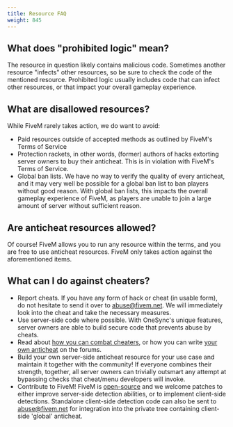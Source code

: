 ```yaml
---
title: Resource FAQ
weight: 845
---
```


What does "prohibited logic" mean?
----------------------------------

The resource in question likely contains malicious code. Sometimes another resource "infects" other resources, so be sure to check the code of the mentioned resource. Prohibited logic usually includes code that can infect other resources, or that impact your overall gameplay experience.

What are disallowed resources?
------------------------------

While FiveM rarely takes action, we do want to avoid:

- Paid resources outside of accepted methods as outlined by FiveM's Terms of Service
- Protection rackets, in other words, (former) authors of hacks extorting server owners to buy their anticheat. This is in violation with FiveM's Terms of Service.
- Global ban lists. We have no way to verify the quality of every anticheat, and it may very well be possible for a global ban list to ban players without good reason. With global ban lists, this impacts the overall gameplay experience of FiveM, as players are unable to join a large amount of server without sufficient reason.


Are anticheat resources allowed?
--------------------------------

Of course! FiveM allows you to run any resource within the terms, and you are free to use anticheat resources. FiveM only takes action against the aforementioned items.

What can I do against cheaters?
-------------------------------

- Report cheats. If you have any form of hack or cheat (in usable form), do not hesitate to send it over to [abuse@fivem.net](mailto:abuse@fivem.net). We will immediately look into the cheat and take the necessary measures.
- Use server-side code where possible. With OneSync's unique features, server owners are able to build secure code that prevents abuse by cheats.
- Read about [how you can combat cheaters](https://forum.cfx.re/t/how-hackers-can-exploit-your-servers-and-what-to-do-about-it/702213), or how you can write [your own anticheat](https://forum.cfx.re/t/how-to-create-an-anti-cheat-list-of-vulnerable-and-abused-events-updated-january-2020/789618) on the forums.
- Build your own server-side anticheat resource for your use case and maintain it together with the community! If everyone combines their strength, together, all server owners can trivially outsmart any attempt at bypassing checks that cheat/menu developers will invoke.
- Contribute to FiveM! FiveM is [open-source](https://github.com/citizenfx/fivem) and we welcome patches to either improve server-side detection abilities, or to implement client-side detections. Standalone client-side detection code can also be sent to [abuse@fivem.net](mailto:abuse@fivem.net) for integration into the private tree containing client-side 'global' anticheat.
